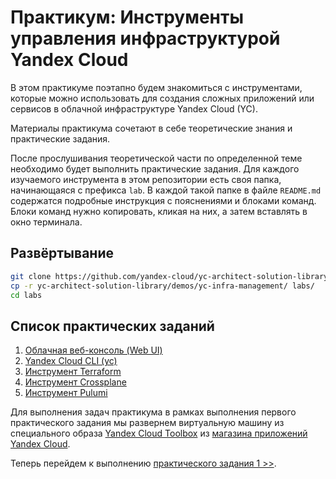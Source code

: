 # Практикум: Инструменты управления инфраструктурой Yandex Cloud

В этом практикуме поэтапно будем знакомиться с инструментами, которые можно использовать для создания сложных приложений или сервисов в облачной инфраструктуре Yandex Cloud (YC).

Материалы практикума сочетают в себе теоретические знания и практические задания.

После прослушивания теоретической части по определенной теме необходимо будет выполнить практические задания.
Для каждого изучаемого инструмента в этом репозитории есть своя папка, начинающаяся с префикса `lab`. В каждой такой папке в файле `README.md` содержатся подробные инструкция с пояснениями и блоками команд. Блоки команд нужно копировать, кликая на них, а затем вставлять в окно терминала.


## Развёртывание
```bash
git clone https://github.com/yandex-cloud/yc-architect-solution-library.git
cp -r yc-architect-solution-library/demos/yc-infra-management/ labs/
cd labs
```

## Список практических заданий

1. [Облачная веб-консоль (Web UI)](./lab-01-ui/README.md)
2. [Yandex Cloud CLI (yc)](./lab-02-yc/README.md)
3. [Инструмент Terraform](./lab-03-terraform/README.md)
4. [Инструмент Crossplane](./lab-04-crossplane/README.md)
5. [Инструмент Pulumi](./lab-05-pulumi/README.md)

Для выполнения задач практикума в рамках выполнения первого практического задания мы развернем виртуальную машину из специального образа [Yandex Cloud Toolbox](https://cloud.yandex.ru/marketplace/products/yc/toolbox) из [магазина приложений Yandex Cloud](https://cloud.yandex.ru/marketplace).

Теперь перейдем к выполнению [практического задания 1 >>](./lab-01-ui/README.md).
